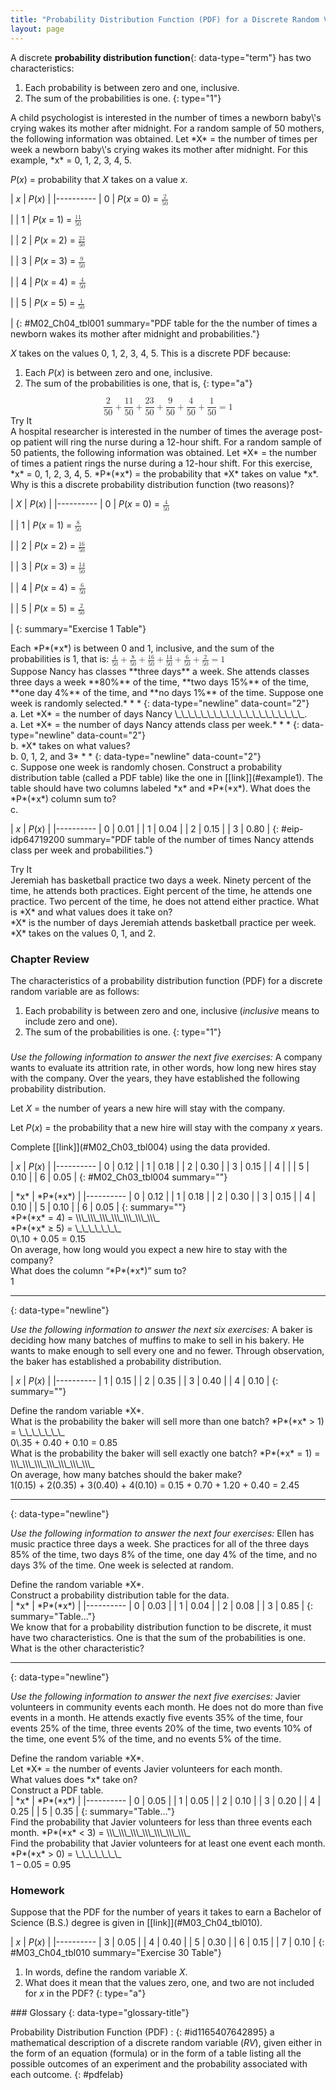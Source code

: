 ```yaml
---
title: "Probability Distribution Function (PDF) for a Discrete Random Variable"
layout: page
---
```



A discrete **probability distribution function**{: data-type="term"} has two characteristics:

1.  Each probability is between zero and one, inclusive.
2.  The sum of the probabilities is one.
{: type="1"}

<div data-type="example" id="example1" markdown="1">
A child psychologist is interested in the number of times a newborn baby\'s crying wakes its mother after midnight. For a random sample of 50 mothers, the following information was obtained. Let *X* = the number of times per week a newborn baby\'s crying wakes its mother after midnight. For this example, *x* = 0, 1, 2, 3, 4, 5.

*P*(*x*) = probability that *X* takes on a value *x*.

| *x* | *P*(*x*) |
|----------
| 0 | *P*(*x* = 0) = <math xmlns="http://www.w3.org/1998/Math/MathML"> <mrow> <mfrac> <mn>2</mn> <mrow> <mn>50</mn> </mrow> </mfrac> </mrow> </math>

 |
| 1 | *P*(*x* = 1) = <math xmlns="http://www.w3.org/1998/Math/MathML"> <mrow> <mfrac> <mn>11</mn> <mrow> <mn>50</mn> </mrow> </mfrac> </mrow> </math>

 |
| 2 | *P*(*x* = 2) = <math xmlns="http://www.w3.org/1998/Math/MathML"> <mrow> <mfrac> <mn>23</mn> <mrow> <mn>50</mn> </mrow> </mfrac> </mrow> </math>

 |
| 3 | *P*(*x* = 3) = <math xmlns="http://www.w3.org/1998/Math/MathML"> <mrow> <mfrac> <mn>9</mn> <mrow> <mn>50</mn> </mrow> </mfrac> </mrow> </math>

 |
| 4 | *P*(*x* = 4) = <math xmlns="http://www.w3.org/1998/Math/MathML"> <mrow> <mfrac> <mn>4</mn> <mrow> <mn>50</mn> </mrow> </mfrac> </mrow> </math>

 |
| 5 | *P*(*x* = 5) = <math xmlns="http://www.w3.org/1998/Math/MathML"> <mrow> <mfrac> <mn>1</mn> <mrow> <mn>50</mn> </mrow> </mfrac> </mrow> </math>

 |
{: #M02_Ch04_tbl001 summary="PDF table for the the number of times a newborn wakes its mother after midnight and probabilities."}

*X* takes on the values 0, 1, 2, 3, 4, 5. This is a discrete PDF because:

1.  Each *P*(*x*) is between zero and one, inclusive.
2.  The sum of the probabilities is one, that is,
{: type="a"}

<div data-type="equation" id="fifsum">
<math xmlns="http://www.w3.org/1998/Math/MathML" display="block"> <mrow> <mfrac> <mn>2</mn> <mrow> <mn>50</mn> </mrow> </mfrac> <mo>+</mo><mfrac> <mrow> <mn>11</mn> </mrow> <mrow> <mn>50</mn> </mrow> </mfrac> <mo>+</mo><mfrac> <mrow> <mn>23</mn> </mrow> <mrow> <mn>50</mn> </mrow> </mfrac> <mo>+</mo><mfrac> <mn>9</mn> <mrow> <mn>50</mn> </mrow> </mfrac> <mo>+</mo><mfrac> <mn>4</mn> <mrow> <mn>50</mn> </mrow> </mfrac> <mo>+</mo><mfrac> <mn>1</mn> <mrow> <mn>50</mn> </mrow> </mfrac> <mo>=</mo><mn>1</mn> </mrow> </math>
</div>
</div>

<div data-type="note" data-has-label="true" class="statistics try" data-label="">
<div data-type="title">
Try It
</div>
<div data-type="exercise">
<div data-type="problem" markdown="1">
A hospital researcher is interested in the number of times the average post-op patient will ring the nurse during a 12-hour shift. For a random sample of 50 patients, the following information was obtained. Let *X* = the number of times a patient rings the nurse during a 12-hour shift. For this exercise, *x* = 0, 1, 2, 3, 4, 5. *P*(*x*) = the probability that *X* takes on value *x*. Why is this a discrete probability distribution function (two reasons)?

| *X* | *P*(*x*) |
|----------
| 0 | *P*(*x* = 0) = <math xmlns="http://www.w3.org/1998/Math/MathML"><mrow><mfrac><mn>4</mn><mrow><mn>50</mn></mrow></mfrac></mrow></math>

 |
| 1 | *P*(*x* = 1) = <math xmlns="http://www.w3.org/1998/Math/MathML"><mrow><mfrac><mn>8</mn><mrow><mn>50</mn></mrow></mfrac></mrow></math>

 |
| 2 | *P*(*x* = 2) = <math xmlns="http://www.w3.org/1998/Math/MathML"><mrow><mfrac><mrow><mn>16</mn></mrow><mrow><mn>50</mn></mrow></mfrac></mrow></math>

 |
| 3 | *P*(*x* = 3) = <math xmlns="http://www.w3.org/1998/Math/MathML"><mrow><mfrac><mrow><mn>14</mn></mrow><mrow><mn>50</mn></mrow></mfrac></mrow> </math>

 |
| 4 | *P*(*x* = 4) = <math xmlns="http://www.w3.org/1998/Math/MathML"><mrow><mfrac><mn>6</mn><mrow><mn>50</mn></mrow></mfrac></mrow></math>

 |
| 5 | *P*(*x* = 5) = <math xmlns="http://www.w3.org/1998/Math/MathML"><semantics><mrow><mfrac><mn>2</mn><mrow><mn>50</mn></mrow></mfrac></mrow></semantics></math>

 |
{: summary="Exercise 1 Table"}

</div>
<div data-type="solution" class="solutions" markdown="1">
Each *P*(*x*) is between 0 and 1, inclusive, and the sum of the probabilities is 1, that is: <math xmlns="http://www.w3.org/1998/Math/MathML"> <mrow> <mfrac> <mn>4</mn> <mrow> <mn>50</mn> </mrow> </mfrac> <mo>+</mo><mfrac> <mn>8</mn> <mrow> <mn>50</mn> </mrow> </mfrac> <mo>+</mo><mfrac> <mrow> <mn>16</mn> </mrow> <mrow> <mn>50</mn> </mrow> </mfrac> <mo>+</mo><mfrac> <mrow> <mn>14</mn> </mrow> <mrow> <mn>50</mn> </mrow> </mfrac> <mo>+</mo><mfrac> <mn>6</mn> <mrow> <mn>50</mn> </mrow> </mfrac> <mo>+</mo><mfrac> <mn>2</mn> <mrow> <mn>50</mn> </mrow> </mfrac> <mo>=</mo><mn>1</mn> </mrow> </math>

</div>
</div>
</div>

<div data-type="example" id="element-852" markdown="1">
Suppose Nancy has classes **three days** a week. She attends classes three days a week **80%** of the time, **two days 15%** of the time, **one day 4%** of the time, and **no days 1%** of the time. Suppose one week is randomly selected.* * *
{: data-type="newline" data-count="2"}

<div data-type="exercise" id="eip-466">
<div data-type="problem" id="eip-idp158961632" markdown="1">
a. Let *X* = the number of days Nancy \_\_\_\_\_\_\_\_\_\_\_\_\_\_\_\_\_\_\_\_.

</div>
<div data-type="solution" id="eip-idp214323360" markdown="1">
a. Let *X* = the number of days Nancy attends class per week.* * *
{: data-type="newline" data-count="2"}

</div>
</div>
<div data-type="exercise" id="eip-694">
<div data-type="problem" id="eip-idp2555296" markdown="1">
b. *X* takes on what values?

</div>
<div data-type="solution" id="eip-idm30850864" markdown="1">
b. 0, 1, 2, and 3* * *
{: data-type="newline" data-count="2"}

</div>
</div>
<div data-type="exercise" id="eip-439">
<div data-type="problem" id="eip-idp58531312" markdown="1">
c. Suppose one week is randomly chosen. Construct a probability distribution table (called a PDF table) like the one in [[link]](#example1). The table should have two columns labeled *x* and *P*(*x*). What does the *P*(*x*) column sum to?

</div>
<div data-type="solution" id="eip-idp64718704" markdown="1">
c.

| *x* | *P*(*x*) |
|----------
| 0 | 0.01 |
| 1 | 0.04 |
| 2 | 0.15 |
| 3 | 0.80 |
{: #eip-idp64719200 summary="PDF table of the number of times Nancy attends class per week and probabilities."}

</div>
</div>
</div>

<div data-type="note" data-has-label="true" class="statistics try" data-label="">
<div data-type="title">
Try It
</div>
<div data-type="exercise">
<div data-type="problem" markdown="1">
Jeremiah has basketball practice two days a week. Ninety percent of the time, he attends both practices. Eight percent of the time, he attends one practice. Two percent of the time, he does not attend either practice. What is *X* and what values does it take on?

</div>
<div data-type="solution" class="solutions" markdown="1">
*X* is the number of days Jeremiah attends basketball practice per week. *X* takes on the values 0, 1, and 2.

</div>
</div>
</div>

### Chapter Review

The characteristics of a probability distribution function (PDF) for a discrete random variable are as follows:

1.  Each probability is between zero and one, inclusive (*inclusive* means to include zero and one).
2.  The sum of the probabilities is one.
{: type="1"}

### 

*Use the following information to answer the next five exercises:* A company wants to evaluate its attrition rate, in other words, how long new hires stay with the company. Over the years, they have established the following probability distribution.

Let *X* = the number of years a new hire will stay with the company.

Let *P*(*x*) = the probability that a new hire will stay with the company *x* years.

<div data-type="exercise">
<div data-type="problem" markdown="1">
Complete [[link]](#M02_Ch03_tbl004) using the data provided.

| *x* | *P*(*x*) |
|----------
| 0 | 0.12 |
| 1 | 0.18 |
| 2 | 0.30 |
| 3 | 0.15 |
| 4 |  |
| 5 | 0.10 |
| 6 | 0.05 |
{: #M02_Ch03_tbl004 summary=""}

</div>
<div data-type="solution" markdown="1">
| *x* | *P*(*x*) |
|----------
| 0 | 0.12 |
| 1 | 0.18 |
| 2 | 0.30 |
| 3 | 0.15 |
| 4 | 0.10 |
| 5 | 0.10 |
| 6 | 0.05 |
{: summary=""}

</div>
</div>

<div data-type="exercise" markdown="1">
<div data-type="problem" markdown="1">
*P*(*x* = 4) = \\\_\\\_\\\_\\\_\\\_\\\_\\\_

</div>
<!-- <solution id="fs-idm8550336">
<para id="fs-idp109017952">0.10</para></solution> -->

</div>

<div data-type="exercise">
<div data-type="problem" markdown="1">
*P*(*x* ≥ 5) = \_\_\_\_\_\_\_

</div>
<div data-type="solution" markdown="1">
0\.10 + 0.05 = 0.15

</div>
</div>

<div data-type="exercise" markdown="1">
<div data-type="problem" markdown="1">
On average, how long would you expect a new hire to stay with the company?

</div>
<!-- <solution id="fs-idm42046896">
<para id="fs-idm60500016">0 + 0.18 + 0.60 + 0.45 + 0.40 + 0.50 + 0.30 = 2.43 years</para></solution> -->

</div>

<div data-type="exercise">
<div data-type="problem" markdown="1">
What does the column “*P*(*x*)” sum to?

</div>
<div data-type="solution" markdown="1">
1

</div>
</div>

* * *
{: data-type="newline"}

*Use the following information to answer the next six exercises:* A baker is deciding how many batches of muffins to make to sell in his bakery. He wants to make enough to sell every one and no fewer. Through observation, the baker has established a probability distribution.

| *x* | *P*(*x*) |
|----------
| 1 | 0.15 |
| 2 | 0.35 |
| 3 | 0.40 |
| 4 | 0.10 |
{: summary=""}

<div data-type="exercise" markdown="1">
<div data-type="problem" markdown="1">
Define the random variable *X*.

</div>
<!-- <solution id="fs-idm3118640"><para id="fs-idm66349888">Let <emphasis effect="italics">X</emphasis> = the number of batches that the baker will sell.</para></solution> -->

</div>

<div data-type="exercise">
<div data-type="problem" markdown="1">
What is the probability the baker will sell more than one batch? *P*(*x* &gt; 1) = \_\_\_\_\_\_\_

</div>
<div data-type="solution" markdown="1">
0\.35 + 0.40 + 0.10 = 0.85

</div>
</div>

<div data-type="exercise" markdown="1">
<div data-type="problem" markdown="1">
What is the probability the baker will sell exactly one batch? *P*(*x* = 1) = \\\_\\\_\\\_\\\_\\\_\\\_\\\_

</div>
<!-- <solution id="fs-idp10419040">
<para id="fs-idm18762736">0.15</para>
</solution> -->

</div>

<div data-type="exercise">
<div data-type="problem" markdown="1">
On average, how many batches should the baker make?

</div>
<div data-type="solution" markdown="1">
1(0.15) + 2(0.35) + 3(0.40) + 4(0.10) = 0.15 + 0.70 + 1.20 + 0.40 = 2.45

</div>
</div>

* * *
{: data-type="newline"}

*Use the following information to answer the next four exercises:* Ellen has music practice three days a week. She practices for all of the three days 85% of the time, two days 8% of the time, one day 4% of the time, and no days 3% of the time. One week is selected at random.

<div data-type="exercise" markdown="1">
<div data-type="problem" markdown="1">
Define the random variable *X*.

</div>
<!-- <solution id="fs-idp17316544">
<para id="fs-idp31866688">Let <emphasis effect="italics">X</emphasis> = the number of days Ellen attends practice per week.</para>
</solution> -->

</div>

<div data-type="exercise">
<div data-type="problem" markdown="1">
Construct a probability distribution table for the data.

</div>
<div data-type="solution" markdown="1">
| *x* | *P*(*x*) |
|----------
| 0 | 0.03 |
| 1 | 0.04 |
| 2 | 0.08 |
| 3 | 0.85 |
{: summary="Table..."}

</div>
</div>

<div data-type="exercise" markdown="1">
<div data-type="problem" markdown="1">
We know that for a probability distribution function to be discrete, it must have two characteristics. One is that the sum of the probabilities is one. What is the other characteristic?

</div>
<!-- <solution id="fs-idm2771440">
<para id="fs-idp5181696">Each probability is between zero and one, inclusive.</para>
</solution> -->

</div>

* * *
{: data-type="newline"}

*Use the following information to answer the next five exercises:* Javier volunteers in community events each month. He does not do more than five events in a month. He attends exactly five events 35% of the time, four events 25% of the time, three events 20% of the time, two events 10% of the time, one event 5% of the time, and no events 5% of the time.

<div data-type="exercise">
<div data-type="problem" markdown="1">
Define the random variable *X*.

</div>
<div data-type="solution" markdown="1">
Let *X* = the number of events Javier volunteers for each month.

</div>
</div>

<div data-type="exercise" markdown="1">
<div data-type="problem" markdown="1">
What values does *x* take on?

</div>
<!-- <solution id="fs-idm3527216">
<para id="fs-idp5781360">0, 1, 2, 3, 4, 5</para>
</solution> -->

</div>

<div data-type="exercise">
<div data-type="problem" markdown="1">
Construct a PDF table.

</div>
<div data-type="solution" markdown="1">
| *x* | *P*(*x*) |
|----------
| 0 | 0.05 |
| 1 | 0.05 |
| 2 | 0.10 |
| 3 | 0.20 |
| 4 | 0.25 |
| 5 | 0.35 |
{: summary="Table..."}

</div>
</div>

<div data-type="exercise" markdown="1">
<div data-type="problem" markdown="1">
Find the probability that Javier volunteers for less than three events each month. *P*(*x* &lt; 3) = \\\_\\\_\\\_\\\_\\\_\\\_\\\_

</div>
<!-- <solution id="fs-idp58199168">
<para id="fs-idm17855008">0.05 + 0.05 + 0.10 = 0.20</para>
</solution> -->

</div>

<div data-type="exercise">
<div data-type="problem" markdown="1">
Find the probability that Javier volunteers for at least one event each month. *P*(*x* &gt; 0) = \_\_\_\_\_\_\_

</div>
<div data-type="solution" markdown="1">
1 – 0.05 = 0.95

</div>
</div>

### Homework

<div data-type="exercise">
<div data-type="problem" markdown="1">
Suppose that the PDF for the number of years it takes to earn a Bachelor of Science (B.S.) degree is given in [[link]](#M03_Ch04_tbl010).

| *x* | *P*(*x*) |
|----------
| 3 | 0.05 |
| 4 | 0.40 |
| 5 | 0.30 |
| 6 | 0.15 |
| 7 | 0.10 |
{: #M03_Ch04_tbl010 summary="Exercise 30 Table"}

1.  In words, define the random variable *X*.
2.  What does it mean that the values zero, one, and two are not included for *x* in the PDF?
{: type="a"}

</div>
</div>

<div data-type="glossary" markdown="1">
### Glossary
{: data-type="glossary-title"}

Probability Distribution Function (PDF)
: {: #id1165407642895} a mathematical description of a discrete random variable (*RV*), given either in the form of an equation (formula) or in the form of a table listing all the possible outcomes of an experiment and the probability associated with each outcome.
{: #pdfelab}

</div>

